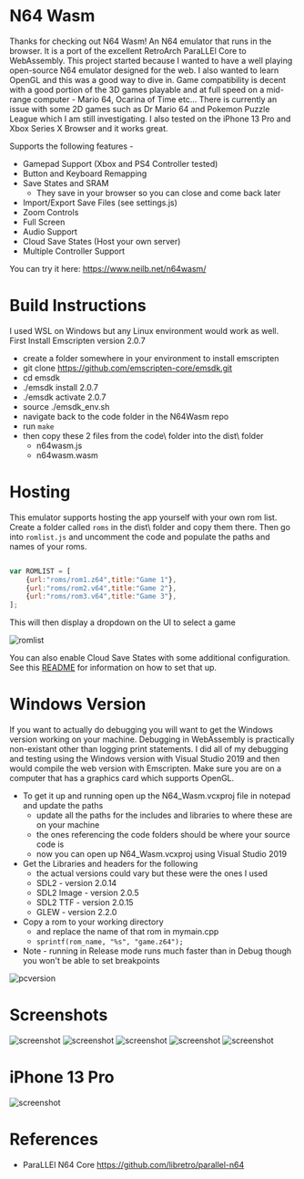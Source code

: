 # N64 Wasm
Thanks for checking out N64 Wasm! An N64 emulator that runs in the browser. It is a port of the excellent RetroArch ParaLLEl Core to WebAssembly. This project started because I wanted to have a well playing open-source N64 emulator designed for the web. I also wanted to learn OpenGL and this was a good way to dive in. Game compatibility is decent with a good portion of the 3D games playable and at full speed on a mid-range computer - Mario 64, Ocarina of Time etc... There is currently an issue with some 2D games such as Dr Mario 64 and Pokemon Puzzle League which I am still investigating. I also tested on the iPhone 13 Pro and Xbox Series X Browser and it works great.

Supports the following features -
- Gamepad Support (Xbox and PS4 Controller tested)
- Button and Keyboard Remapping
- Save States and SRAM
  - They save in your browser so you can close and come back later
- Import/Export Save Files (see settings.js)
- Zoom Controls
- Full Screen
- Audio Support
- Cloud Save States (Host your own server)
- Multiple Controller Support


You can try it here: https://www.neilb.net/n64wasm/

# Build Instructions
I used WSL on Windows but any Linux environment would work as well. First Install Emscripten version 2.0.7
- create a folder somewhere in your environment to install emscripten
- git clone https://github.com/emscripten-core/emsdk.git
- cd emsdk
- ./emsdk install 2.0.7
- ./emsdk activate 2.0.7
- source ./emsdk_env.sh
- navigate back to the code folder in the N64Wasm repo
- run `make`
- then copy these 2 files from the code\ folder into the dist\ folder
  - n64wasm.js
  - n64wasm.wasm

# Hosting
This emulator supports hosting the app yourself with your own rom list. Create a folder called `roms` in the dist\ folder and copy them there. Then go into `romlist.js` and uncomment the code and populate the paths and names of your roms.

```javascript

var ROMLIST = [
    {url:"roms/rom1.z64",title:"Game 1"},
    {url:"roms/rom2.v64",title:"Game 2"},
    {url:"roms/rom3.v64",title:"Game 3"},
];

```
This will then display a dropdown on the UI to select a game

![romlist](screenshots/romlist.PNG)

You can also enable Cloud Save States with some additional configuration. See this [README](server/README.md) for information on how to set that up.


# Windows Version
If you want to actually do debugging you will want to get the Windows version working on your machine. Debugging in WebAssembly is practically non-existant other than logging print statements. I did all of my debugging and testing using the Windows version with Visual Studio 2019 and then would compile the web version with Emscripten. Make sure you are on a computer that has a graphics card which supports OpenGL.

- To get it up and running open up the N64_Wasm.vcxproj file in notepad and update the paths
  - update all the paths for the includes and libraries to where these are on your machine
  - the ones referencing the code folders should be where your source code is
  - now you can open up N64_Wasm.vcxproj using Visual Studio 2019
- Get the Libraries and headers for the following
  - the actual versions could vary but these were the ones I used
  - SDL2 - version 2.0.14
  - SDL2 Image - version 2.0.5
  - SDL2 TTF - version 2.0.15
  - GLEW - version 2.2.0
- Copy a rom to your working directory
  - and replace the name of that rom in mymain.cpp
  - `sprintf(rom_name, "%s", "game.z64");`
- Note - running in Release mode runs much faster than in Debug though you won't be able to set breakpoints

![pcversion](screenshots/pcversion.png)

# Screenshots

![screenshot](screenshots/screenshot1.PNG)
![screenshot](screenshots/screenshot2.PNG)
![screenshot](screenshots/screenshot3.PNG)
![screenshot](screenshots/screenshot4.PNG)
![screenshot](screenshots/screenshot5.PNG)

# iPhone 13 Pro
![screenshot](screenshots/iphone.jpg)

# References
- ParaLLEl N64 Core https://github.com/libretro/parallel-n64
